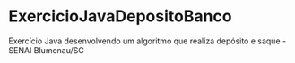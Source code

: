 # ExercicioJavaDepositoBanco
Exercício Java desenvolvendo um algoritmo que realiza depósito e saque - SENAI Blumenau/SC
